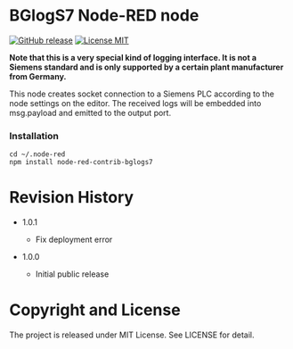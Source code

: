 BGlogS7 Node-RED node
===

[![GitHub release](https://img.shields.io/github/release/dbaba/node-red-contrib-device-stats.svg)](https://github.com/zippo205/node-red-contrib-bglogs7/releases/latest)
[![License MIT](https://img.shields.io/github/license/dbaba/node-red-contrib-device-stats.svg)](http://opensource.org/licenses/MIT)

**Note that this is a very special kind of logging interface. It is not a Siemens standard and is only supported by a certain plant manufacturer from Germany.**

This node creates socket connection to a Siemens PLC according to the node settings on the editor. The received logs will be embedded into msg.payload and emitted to the output port.


### Installation

```
cd ~/.node-red
npm install node-red-contrib-bglogs7
```

# Revision History

* 1.0.1
  - Fix deployment error

* 1.0.0
  - Initial public release

# Copyright and License

The project is released under MIT License. See LICENSE for detail.